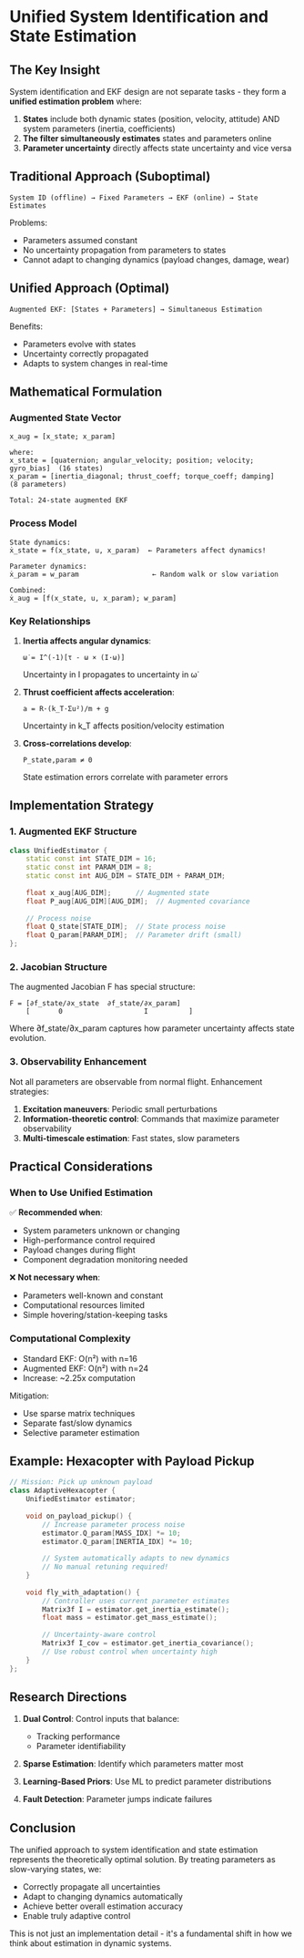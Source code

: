# Unified System Identification and State Estimation

## The Key Insight

System identification and EKF design are not separate tasks - they form a **unified estimation problem** where:

1. **States** include both dynamic states (position, velocity, attitude) AND system parameters (inertia, coefficients)
2. **The filter simultaneously estimates** states and parameters online
3. **Parameter uncertainty** directly affects state uncertainty and vice versa

## Traditional Approach (Suboptimal)

```
System ID (offline) → Fixed Parameters → EKF (online) → State Estimates
```

Problems:
- Parameters assumed constant
- No uncertainty propagation from parameters to states
- Cannot adapt to changing dynamics (payload changes, damage, wear)

## Unified Approach (Optimal)

```
Augmented EKF: [States + Parameters] → Simultaneous Estimation
```

Benefits:
- Parameters evolve with states
- Uncertainty correctly propagated
- Adapts to system changes in real-time

## Mathematical Formulation

### Augmented State Vector

```
x_aug = [x_state; x_param]

where:
x_state = [quaternion; angular_velocity; position; velocity; gyro_bias]  (16 states)
x_param = [inertia_diagonal; thrust_coeff; torque_coeff; damping]       (8 parameters)

Total: 24-state augmented EKF
```

### Process Model

```
State dynamics:
ẋ_state = f(x_state, u, x_param)  ← Parameters affect dynamics!

Parameter dynamics:
ẋ_param = w_param                  ← Random walk or slow variation

Combined:
ẋ_aug = [f(x_state, u, x_param); w_param]
```

### Key Relationships

1. **Inertia affects angular dynamics**:
   ```
   ω̇ = I^(-1)[τ - ω × (I·ω)]
   ```
   Uncertainty in I propagates to uncertainty in ω̇

2. **Thrust coefficient affects acceleration**:
   ```
   a = R·(k_T·Σu²)/m + g
   ```
   Uncertainty in k_T affects position/velocity estimation

3. **Cross-correlations develop**:
   ```
   P_state,param ≠ 0
   ```
   State estimation errors correlate with parameter errors

## Implementation Strategy

### 1. Augmented EKF Structure

```cpp
class UnifiedEstimator {
    static const int STATE_DIM = 16;
    static const int PARAM_DIM = 8;
    static const int AUG_DIM = STATE_DIM + PARAM_DIM;
    
    float x_aug[AUG_DIM];      // Augmented state
    float P_aug[AUG_DIM][AUG_DIM];  // Augmented covariance
    
    // Process noise
    float Q_state[STATE_DIM];  // State process noise
    float Q_param[PARAM_DIM];  // Parameter drift (small)
};
```

### 2. Jacobian Structure

The augmented Jacobian F has special structure:

```
F = [∂f_state/∂x_state  ∂f_state/∂x_param]
    [       0                    I          ]
```

Where ∂f_state/∂x_param captures how parameter uncertainty affects state evolution.

### 3. Observability Enhancement

Not all parameters are observable from normal flight. Enhancement strategies:

1. **Excitation maneuvers**: Periodic small perturbations
2. **Information-theoretic control**: Commands that maximize parameter observability
3. **Multi-timescale estimation**: Fast states, slow parameters

## Practical Considerations

### When to Use Unified Estimation

✅ **Recommended when**:
- System parameters unknown or changing
- High-performance control required
- Payload changes during flight
- Component degradation monitoring needed

❌ **Not necessary when**:
- Parameters well-known and constant
- Computational resources limited
- Simple hovering/station-keeping tasks

### Computational Complexity

- Standard EKF: O(n²) with n=16
- Augmented EKF: O(n²) with n=24
- Increase: ~2.25x computation

Mitigation:
- Use sparse matrix techniques
- Separate fast/slow dynamics
- Selective parameter estimation

## Example: Hexacopter with Payload Pickup

```cpp
// Mission: Pick up unknown payload
class AdaptiveHexacopter {
    UnifiedEstimator estimator;
    
    void on_payload_pickup() {
        // Increase parameter process noise
        estimator.Q_param[MASS_IDX] *= 10;
        estimator.Q_param[INERTIA_IDX] *= 10;
        
        // System automatically adapts to new dynamics
        // No manual retuning required!
    }
    
    void fly_with_adaptation() {
        // Controller uses current parameter estimates
        Matrix3f I = estimator.get_inertia_estimate();
        float mass = estimator.get_mass_estimate();
        
        // Uncertainty-aware control
        Matrix3f I_cov = estimator.get_inertia_covariance();
        // Use robust control when uncertainty high
    }
};
```

## Research Directions

1. **Dual Control**: Control inputs that balance:
   - Tracking performance
   - Parameter identifiability

2. **Sparse Estimation**: Identify which parameters matter most

3. **Learning-Based Priors**: Use ML to predict parameter distributions

4. **Fault Detection**: Parameter jumps indicate failures

## Conclusion

The unified approach to system identification and state estimation represents the theoretically optimal solution. By treating parameters as slow-varying states, we:

- Correctly propagate all uncertainties
- Adapt to changing dynamics automatically  
- Achieve better overall estimation accuracy
- Enable truly adaptive control

This is not just an implementation detail - it's a fundamental shift in how we think about estimation in dynamic systems.